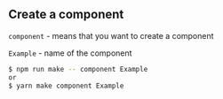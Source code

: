 ## Create a component
<code>component</code> - means that you want to create a component

<code>Example</code> - name of the component

```bash
$ npm run make -- component Example
or
$ yarn make component Example
```
